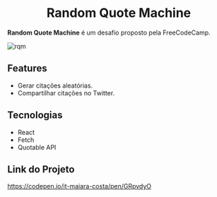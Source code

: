 <h1 align="center">Random Quote Machine </h1>

**Random Quote Machine** é um desafio proposto pela FreeCodeCamp.

![rqm](https://user-images.githubusercontent.com/45687654/103834539-7121f500-5062-11eb-875e-d6cee5f2df9e.PNG)

## Features
- Gerar citações aleatórias.
- Compartilhar citações no Twitter.


## Tecnologias
- React
- Fetch
- Quotable API

## Link do Projeto
https://codepen.io/it-maiara-costa/pen/GRpvdyO

